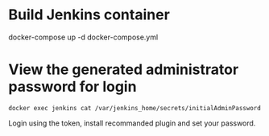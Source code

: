 # Build Jenkins container
docker-compose up -d docker-compose.yml

# View the generated administrator password for login
```docker exec jenkins cat /var/jenkins_home/secrets/initialAdminPassword```

Login using the token, install recommanded plugin and set your password.
